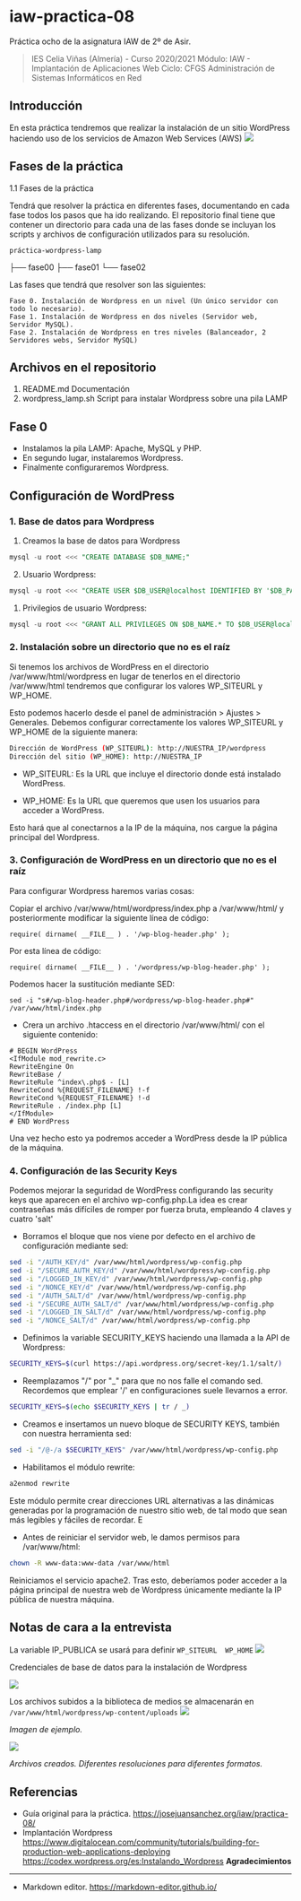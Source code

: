 # iaw-practica-08
Práctica ocho de la asignatura IAW de 2º de Asir.

> IES Celia Viñas (Almería) - Curso 2020/2021
Módulo: IAW - Implantación de Aplicaciones Web
Ciclo: CFGS Administración de Sistemas Informáticos en Red

**Introducción**
------------


En esta práctica tendremos que realizar la instalación de un sitio WordPress haciendo uso de los servicios de Amazon Web Services (AWS)
![](https://assets.digitalocean.com/articles/architecture/production/lamp/dns_application.png)

**Fases de la práctica**
------------
1.1 Fases de la práctica

Tendrá que resolver la práctica en diferentes fases, documentando en cada fase todos los pasos que ha ido realizando. El repositorio final tiene que contener un directorio para cada una de las fases donde se incluyan los scripts y archivos de configuración utilizados para su resolución.


  	práctica-wordpress-lamp
  ├── fase00
  ├── fase01
  └── fase02

Las fases que tendrá que resolver son las siguientes:

    Fase 0. Instalación de Wordpress en un nivel (Un único servidor con todo lo necesario).
    Fase 1. Instalación de Wordpress en dos niveles (Servidor web, Servidor MySQL).
    Fase 2. Instalación de Wordpress en tres niveles (Balanceador, 2 Servidores webs, Servidor MySQL)



**Archivos en el repositorio**
------------
1. README.md  Documentación
2. wordpress_lamp.sh  Script para instalar Wordpress sobre una pila LAMP

**Fase 0**
------------

- Instalamos la pila LAMP: Apache, MySQL y PHP.
- En segundo lugar, instalaremos Wordpress.
- Finalmente configuraremos Wordpress.

## Configuración de WordPress

### 1. Base de datos para Wordpress

1. Creamos la base de datos para Wordpress
```sql
mysql -u root <<< "CREATE DATABASE $DB_NAME;"
```
2. Usuario Wordpress:
```sql
mysql -u root <<< "CREATE USER $DB_USER@localhost IDENTIFIED BY '$DB_PASSWORD';"
```
1. Privilegios de usuario Wordpress:
```sql
mysql -u root <<< "GRANT ALL PRIVILEGES ON $DB_NAME.* TO $DB_USER@localhost;"
```


### 2. Instalación sobre un directorio que no es el raíz

Si  tenemos los archivos de WordPress en el directorio /var/www/html/wordpress en lugar de tenerlos en el directorio /var/www/html tendremos que configurar los valores WP_SITEURL y WP_HOME. 

Esto podemos hacerlo desde el panel de administración > Ajustes > Generales. Debemos configurar correctamente los valores WP_SITEURL y WP_HOME de la siguiente manera:


```bash
Dirección de WordPress (WP_SITEURL): http://NUESTRA_IP/wordpress
Dirección del sitio (WP_HOME): http://NUESTRA_IP
```


- WP_SITEURL: Es la URL que incluye el directorio donde está instalado WordPress.

- WP_HOME: Es la URL que queremos que usen los usuarios para acceder a WordPress.

Esto hará que al conectarnos a la IP de la máquina, nos cargue la página principal del Wordpress.

### 3. Configuración de WordPress en un directorio que no es el raíz

Para configurar Wordpress haremos varias cosas:

 Copiar el archivo /var/www/html/wordpress/index.php a /var/www/html/ y posteriormente modificar la siguiente línea de código:
~~~
require( dirname( __FILE__ ) . '/wp-blog-header.php' );
~~~

Por esta línea de código:

~~~
require( dirname( __FILE__ ) . '/wordpress/wp-blog-header.php' );
~~~
 Podemos hacer la sustitución mediante SED:
~~~
sed -i "s#/wp-blog-header.php#/wordpress/wp-blog-header.php#" /var/www/html/index.php
~~~

- Crera un archivo .htaccess en el directorio /var/www/html/ con el siguiente contenido:

~~~
# BEGIN WordPress
<IfModule mod_rewrite.c>
RewriteEngine On
RewriteBase /
RewriteRule ^index\.php$ - [L]
RewriteCond %{REQUEST_FILENAME} !-f
RewriteCond %{REQUEST_FILENAME} !-d
RewriteRule . /index.php [L]
</IfModule>
# END WordPress
~~~

Una vez hecho esto ya podremos acceder a WordPress desde la IP pública de la máquina.

### 4. Configuración de las Security Keys

Podemos mejorar la seguridad de WordPress configurando las security keys que aparecen en el archivo wp-config.php.La idea es crear contraseñas más difíciles de romper por fuerza bruta, empleando 4 claves y cuatro 'salt'


- Borramos el bloque que nos viene por defecto en el archivo de configuración mediante sed:


```bash
sed -i "/AUTH_KEY/d" /var/www/html/wordpress/wp-config.php
sed -i "/SECURE_AUTH_KEY/d" /var/www/html/wordpress/wp-config.php
sed -i "/LOGGED_IN_KEY/d" /var/www/html/wordpress/wp-config.php
sed -i "/NONCE_KEY/d" /var/www/html/wordpress/wp-config.php
sed -i "/AUTH_SALT/d" /var/www/html/wordpress/wp-config.php
sed -i "/SECURE_AUTH_SALT/d" /var/www/html/wordpress/wp-config.php
sed -i "/LOGGED_IN_SALT/d" /var/www/html/wordpress/wp-config.php
sed -i "/NONCE_SALT/d" /var/www/html/wordpress/wp-config.php
```


- Definimos la variable SECURITY_KEYS haciendo una llamada a la API de Wordpress:

```bash
SECURITY_KEYS=$(curl https://api.wordpress.org/secret-key/1.1/salt/)
```


- Reemplazamos "/" por "_" para que no nos falle el comando sed. Recordemos que emplear '/' en configuraciones suele llevarnos a error.

```bash
SECURITY_KEYS=$(echo $SECURITY_KEYS | tr / _)

```

- Creamos e insertamos un nuevo bloque de SECURITY KEYS, también con nuestra herramienta sed:

```bash
sed -i "/@-/a $SECURITY_KEYS" /var/www/html/wordpress/wp-config.php
```


- Habilitamos el módulo rewrite:

```bash
a2enmod rewrite
```

Este módulo permite crear direcciones URL alternativas a las dinámicas generadas por la programación de nuestro sitio web, de tal modo que sean más legibles y fáciles de recordar. E

- Antes de reiniciar el servidor web, le damos permisos para /var/www/html:

```bash
chown -R www-data:www-data /var/www/html
```

Reiniciamos el servicio apache2. Tras esto, deberíamos poder acceder a la página principal de nuestra web de Wordpress únicamente mediante la IP pública de nuestra máquina.

**Notas de cara a la entrevista**
------------
La variable IP_PUBLICA se usará para definir
`WP_SITEURL  WP_HOME`
![](https://i.imgur.com/EaSNxVa.png)

Credenciales de base de datos para la instalación de Wordpress

![](https://i.imgur.com/45Yvpez.png)

Los archivos subidos a la biblioteca de medios se almacenarán en 
`/var/www/html/wordpress/wp-content/uploads`
![](https://i.imgur.com/nHd53wN.png)

*Imagen de ejemplo.*

![](https://i.imgur.com/DSo3VBD.png)

*Archivos creados. Diferentes resoluciones para diferentes formatos.*

**Referencias**
------------
- Guía original para la práctica.
https://josejuansanchez.org/iaw/practica-08/
- Implantación Wordpress
https://www.digitalocean.com/community/tutorials/building-for-production-web-applications-deploying
https://codex.wordpress.org/es:Instalando_Wordpress
**Agradecimientos**
------------
- Markdown editor.
https://markdown-editor.github.io/